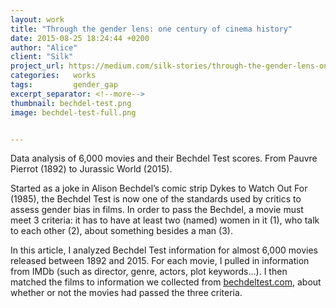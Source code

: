 ```yaml
---
layout: work
title: "Through the gender lens: one century of cinema history"
date: 2015-08-25 18:24:44 +0200
author: "Alice"
client: "Silk"
project_url: https://medium.com/silk-stories/through-the-gender-lens-one-century-of-cinema-history-1f00a96783df#.1raxs2l0r
categories:   works
tags:         gender_gap
excerpt_separator: <!--more-->
thumbnail: bechdel-test.png
image: bechdel-test-full.png


---
```

Data analysis of 6,000 movies and their Bechdel Test scores. From Pauvre Pierrot (1892) to Jurassic World (2015). 
<!--more-->

Started as a joke in Alison Bechdel’s comic strip Dykes to Watch Out For (1985), the Bechdel Test is now one of the standards used by critics to assess gender bias in films. In order to pass the Bechdel, a movie must meet 3 criteria: it has to have at least two (named) women in it (1), who talk to each other (2), about something besides a man (3).

In this article, I analyzed Bechdel Test information for almost 6,000 movies released between 1892 and 2015. For each movie, I pulled in information from IMDb (such as director, genre, actors, plot keywords…). I then matched the films to information we collected from [bechdeltest.com](bechdeltest.com), about whether or not the movies had passed the three criteria.